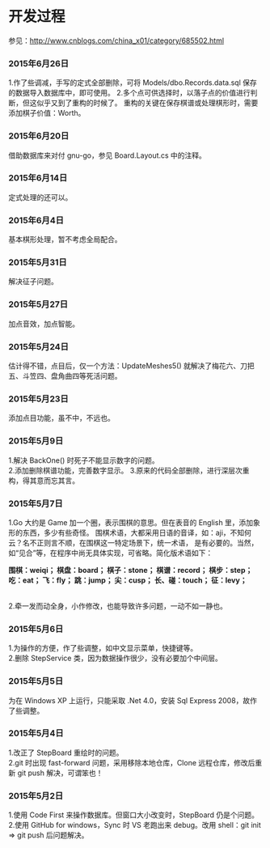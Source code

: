 ﻿# 开发过程
参见：http://www.cnblogs.com/china_x01/category/685502.html
<h3>2015年6月26日</h3>
1.作了些调减，手写的定式全部删除，可将 Models/dbo.Records.data.sql 保存的数据导入数据库中，即可使用。
2.多个点可供选择时，以落子点的价值进行判断，但这似乎又到了重构的时候了。
  重构的关键在保存棋谱或处理棋形时，需要添加棋子价值：Worth。
<h3>2015年6月20日</h3>
借助数据库来对付 gnu-go，参见 Board.Layout.cs 中的注释。
<h3>2015年6月14日</h3>
定式处理的还可以。
<h3>2015年6月4日</h3>
基本棋形处理，暂不考虑全局配合。
<h3>2015年5月31日</h3>
解决征子问题。
<h3>2015年5月27日</h3>
加点音效，加点智能。
<h3>2015年5月24日</h3>
估计得不错，点目后，仅一个方法：UpdateMeshes5() 就解决了梅花六、刀把五、斗笠四、盘角曲四等死活问题。
<h3>2015年5月23日</h3>
添加点目功能，虽不中，不远也。
<h3>2015年5月9日</h3>
1.解决 BackOne() 时死子不能显示数字的问题。<br />
2.添加删除棋谱功能，完善数字显示。
3.原来的代码全部删除，进行深层次重构，得其意而忘其言。
<h3>2015年5月7日</h3>
1.Go 大约是 Game 加一个圈，表示围棋的意思。但在表音的 English 里，添加象形的东西，多少有些奇怪。
  围棋术语，大都采用日语的音译，如：aji，不知何云？名不正则言不顺，在围棋这一特定场景下，统一术语，
  是有必要的。当然，如“见合”等，在程序中尚无具体实现，可省略。简化版术语如下：<br />
		<p><strong>围棋：weiqi；	 棋盘：board；	棋子：stone；	棋谱：record；	棋步：step；	
		吃：eat；	飞：fly；	跳：jump；	尖：cusp；	长、碰：touch；	征：levy；</strong></p><br />
2.牵一发而动全身，小作修改，也能导致许多问题，一动不如一静也。
<h3>2015年5月6日</h3>
1.为操作的方便，作了些调整，如中文显示菜单，快捷键等。 <br />
2.删除 StepService 类，因为数据操作很少，没有必要加个中间层。
<h3>2015年5月5日</h3>
为在 Windows XP 上运行，只能采取 .Net 4.0，安装 Sql Express 2008，故作了些调整。
<h3>2015年5月4日</h3>
1.改正了 StepBoard 重绘时的问题。<br />
2.git 时出现 fast-forward 问题，采用移除本地仓库，Clone 远程仓库，修改后重新 git push 解决，可谓笨也！
<h3>2015年5月2日</h3>
1.使用 Code First 来操作数据库。但窗口大小改变时，StepBoard 仍是个问题。<br />
2.使用 GitHub for windows，Sync 时 VS 老跑出来 debug。改用 shell：git init => git push 后问题解决。









